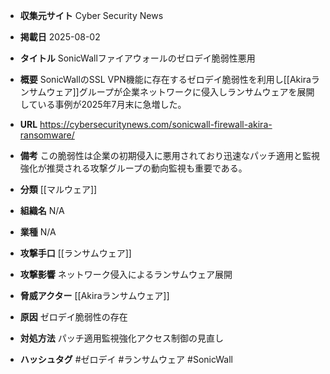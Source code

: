 - **収集元サイト**
Cyber Security News

- **掲載日**
2025-08-02

- **タイトル**
SonicWallファイアウォールのゼロデイ脆弱性悪用

- **概要**
SonicWallのSSL VPN機能に存在するゼロデイ脆弱性を利用し[[Akiraランサムウェア]]グループが企業ネットワークに侵入しランサムウェアを展開している事例が2025年7月末に急増した。

- **URL**
https://cybersecuritynews.com/sonicwall-firewall-akira-ransomware/

- **備考**
この脆弱性は企業の初期侵入に悪用されており迅速なパッチ適用と監視強化が推奨される攻撃グループの動向監視も重要である。

- **分類**
[[マルウェア]]

- **組織名**
N/A

- **業種**
N/A

- **攻撃手口**
[[ランサムウェア]]

- **攻撃影響**
ネットワーク侵入によるランサムウェア展開

- **脅威アクター**
[[Akiraランサムウェア]]

- **原因**
ゼロデイ脆弱性の存在

- **対処方法**
パッチ適用監視強化アクセス制御の見直し

- **ハッシュタグ**
#ゼロデイ #ランサムウェア #SonicWall
